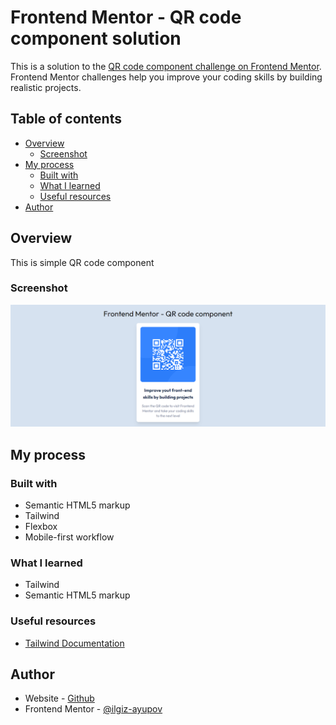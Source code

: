 # Frontend Mentor - QR code component solution

This is a solution to the [QR code component challenge on Frontend Mentor](https://www.frontendmentor.io/challenges/qr-code-component-iux_sIO_H). Frontend Mentor challenges help you improve your coding skills by building realistic projects.

## Table of contents

- [Overview](#overview)
  - [Screenshot](#screenshot)
- [My process](#my-process)
  - [Built with](#built-with)
  - [What I learned](#what-i-learned)
  - [Useful resources](#useful-resources)
- [Author](#author)

## Overview

This is simple QR code component

### Screenshot

![](./screenshot.png)

## My process

### Built with

- Semantic HTML5 markup
- Tailwind
- Flexbox
- Mobile-first workflow

### What I learned

- Tailwind
- Semantic HTML5 markup

### Useful resources

- [Tailwind Documentation](https://tailwindcss.com/)

## Author

- Website - [Github](https://github.com/ilgiz-ayupov)
- Frontend Mentor - [@ilgiz-ayupov](https://www.frontendmentor.io/profile/yourusername)
